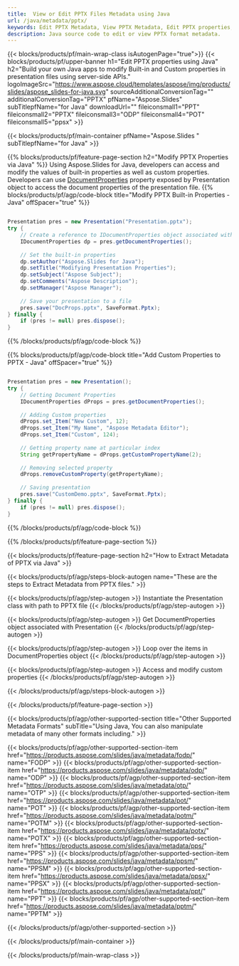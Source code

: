 ```yaml
---
title:  View or Edit PPTX Files Metadata using Java
url: /java/metadata/pptx/
keywords: Edit PPTX Metadata, View PPTX Metadata, Edit PPTX properties, View PPTX properties
description: Java source code to edit or view PPTX format metadata.
---
```


{{< blocks/products/pf/main-wrap-class isAutogenPage="true">}}
{{< blocks/products/pf/upper-banner h1="Edit PPTX properties using Java" h2="Build your own Java apps to modify Built-in and Custom properties in presentation files using server-side APIs." logoImageSrc="https://www.aspose.cloud/templates/aspose/img/products/slides/aspose_slides-for-java.svg" sourceAdditionalConversionTag="" additionalConversionTag="PPTX" pfName="Aspose.Slides" subTitlepfName="for Java" downloadUrl="" fileiconsmall1="PPT" fileiconsmall2="PPTX" fileiconsmall3="ODP" fileiconsmall4="POT" fileiconsmall5="ppsx" >}}

{{< blocks/products/pf/main-container pfName="Aspose.Slides " subTitlepfName="for Java" >}}

{{% blocks/products/pf/feature-page-section  h2="Modify PPTX Properties via Java" %}}
Using Aspose.Slides for Java, developers can access and modify the values of built-in properties as well as custom properties. Developers can use [DocumentProperties](https://reference.aspose.com/slides/java/com.aspose.slides/documentproperties/) property exposed by Presentation object to access the document properties of the presentation file.
{{% blocks/products/pf/agp/code-block title="Modify PPTX Built-in Properties - Java" offSpacer="true" %}}

```java

Presentation pres = new Presentation("Presentation.pptx");
try {
    // Create a reference to IDocumentProperties object associated with Presentation
    IDocumentProperties dp = pres.getDocumentProperties();
    
    // Set the built-in properties
    dp.setAuthor("Aspose.Slides for Java");
    dp.setTitle("Modifying Presentation Properties");
    dp.setSubject("Aspose Subject");
    dp.setComments("Aspose Description");
    dp.setManager("Aspose Manager");
    
    // Save your presentation to a file
    pres.save("DocProps.pptx", SaveFormat.Pptx);
} finally {
    if (pres != null) pres.dispose();
}
```

{{% /blocks/products/pf/agp/code-block %}}

{{% blocks/products/pf/agp/code-block title="Add Custom Properties to PPTX - Java" offSpacer="true" %}}

```java

Presentation pres = new Presentation();
try {
    // Getting Document Properties
    IDocumentProperties dProps = pres.getDocumentProperties();
    
    // Adding Custom properties
    dProps.set_Item("New Custom", 12);
    dProps.set_Item("My Name", "Aspose Metadata Editor");
    dProps.set_Item("Custom", 124);
    
    // Getting property name at particular index
    String getPropertyName = dProps.getCustomPropertyName(2);
    
    // Removing selected property
    dProps.removeCustomProperty(getPropertyName);
    
    // Saving presentation
    pres.save("CustomDemo.pptx", SaveFormat.Pptx);
} finally {
    if (pres != null) pres.dispose();
}
```

{{% /blocks/products/pf/agp/code-block %}}

{{% /blocks/products/pf/feature-page-section %}}

{{< blocks/products/pf/feature-page-section  h2="How to Extract Metadata of PPTX via Java" >}}

{{< blocks/products/pf/agp/steps-block-autogen name="These are the steps to Extract Metadata from PPTX files." >}}

{{< blocks/products/pf/agp/step-autogen >}}
Instantiate the Presentation class with path to PPTX file
{{< /blocks/products/pf/agp/step-autogen >}}

{{< blocks/products/pf/agp/step-autogen >}}
Get DocumentProperties object associated with Presentation
{{< /blocks/products/pf/agp/step-autogen >}}

{{< blocks/products/pf/agp/step-autogen >}}
Loop over the items in DocumentProperties object
{{< /blocks/products/pf/agp/step-autogen >}}

{{< blocks/products/pf/agp/step-autogen >}}
Access and modify custom properties
{{< /blocks/products/pf/agp/step-autogen >}}

{{< /blocks/products/pf/agp/steps-block-autogen >}}

{{< /blocks/products/pf/feature-page-section >}}

{{< blocks/products/pf/agp/other-supported-section title="Other Supported Metadata Formats" subTitle="Using Java, You can also manipulate metadata of many other formats including." >}}

{{< blocks/products/pf/agp/other-supported-section-item href="https://products.aspose.com/slides/java/metadata/fodp/" name="FODP" >}}
{{< blocks/products/pf/agp/other-supported-section-item href="https://products.aspose.com/slides/java/metadata/odp/" name="ODP" >}}
{{< blocks/products/pf/agp/other-supported-section-item href="https://products.aspose.com/slides/java/metadata/otp/" name="OTP" >}}
{{< blocks/products/pf/agp/other-supported-section-item href="https://products.aspose.com/slides/java/metadata/pot/" name="POT" >}}
{{< blocks/products/pf/agp/other-supported-section-item href="https://products.aspose.com/slides/java/metadata/potm/" name="POTM" >}}
{{< blocks/products/pf/agp/other-supported-section-item href="https://products.aspose.com/slides/java/metadata/potx/" name="POTX" >}}
{{< blocks/products/pf/agp/other-supported-section-item href="https://products.aspose.com/slides/java/metadata/pps/" name="PPS" >}}
{{< blocks/products/pf/agp/other-supported-section-item href="https://products.aspose.com/slides/java/metadata/ppsm/" name="PPSM" >}}
{{< blocks/products/pf/agp/other-supported-section-item href="https://products.aspose.com/slides/java/metadata/ppsx/" name="PPSX" >}}
{{< blocks/products/pf/agp/other-supported-section-item href="https://products.aspose.com/slides/java/metadata/ppt/" name="PPT" >}}
{{< blocks/products/pf/agp/other-supported-section-item href="https://products.aspose.com/slides/java/metadata/pptm/" name="PPTM" >}}


{{< /blocks/products/pf/agp/other-supported-section >}}

{{< /blocks/products/pf/main-container >}}
    
{{< /blocks/products/pf/main-wrap-class >}}